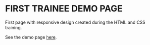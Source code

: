 # FIRST TRAINEE DEMO PAGE

First page with responsive design created during the HTML and CSS training.

See the demo page [here](https://ekaterinadolyuk.github.io/training.html-css.theyalow/).
